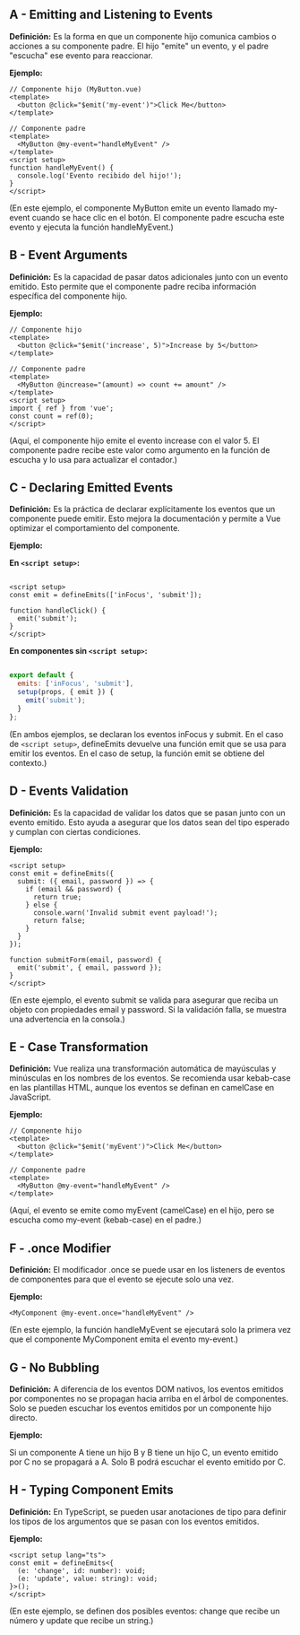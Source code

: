 ## A - Emitting and Listening to Events

**Definición:** Es la forma en que un componente hijo comunica cambios o acciones a su componente padre. El hijo "emite" un evento, y el padre "escucha" ese evento para reaccionar.

**Ejemplo:**

```Vue
// Componente hijo (MyButton.vue)
<template>
  <button @click="$emit('my-event')">Click Me</button>
</template>
```

```Vue
// Componente padre
<template>
  <MyButton @my-event="handleMyEvent" />
</template>
<script setup>
function handleMyEvent() {
  console.log('Evento recibido del hijo!');
}
</script>
```

(En este ejemplo, el componente MyButton emite un evento llamado my-event cuando se hace clic en el botón. El componente padre escucha este evento y ejecuta la función handleMyEvent.)

## B - Event Arguments

**Definición:** Es la capacidad de pasar datos adicionales junto con un evento emitido. Esto permite que el componente padre reciba información específica del componente hijo.

**Ejemplo:**

```Vue
// Componente hijo
<template>
  <button @click="$emit('increase', 5)">Increase by 5</button>
</template>
```

```Vue
// Componente padre
<template>
  <MyButton @increase="(amount) => count += amount" />
</template>
<script setup>
import { ref } from 'vue';
const count = ref(0);
</script>
```

(Aquí, el componente hijo emite el evento increase con el valor 5. El componente padre recibe este valor como argumento en la función de escucha y lo usa para actualizar el contador.)

## C - Declaring Emitted Events

**Definición:** Es la práctica de declarar explícitamente los eventos que un componente puede emitir. Esto mejora la documentación y permite a Vue optimizar el comportamiento del componente.

**Ejemplo:**

**En `<script setup>`:**

```Vue

<script setup>
const emit = defineEmits(['inFocus', 'submit']);

function handleClick() {
  emit('submit');
}
</script>
```

**En componentes sin `<script setup>`:**

```JavaScript

export default {
  emits: ['inFocus', 'submit'],
  setup(props, { emit }) {
    emit('submit');
  }
};
```

(En ambos ejemplos, se declaran los eventos inFocus y submit. En el caso de `<script setup>`, defineEmits devuelve una función emit que se usa para emitir los eventos. En el caso de setup, la función emit se obtiene del contexto.)

## D - Events Validation

**Definición:** Es la capacidad de validar los datos que se pasan junto con un evento emitido. Esto ayuda a asegurar que los datos sean del tipo esperado y cumplan con ciertas condiciones.

**Ejemplo:**

```Vue
<script setup>
const emit = defineEmits({
  submit: ({ email, password }) => {
    if (email && password) {
      return true;
    } else {
      console.warn('Invalid submit event payload!');
      return false;
    }
  }
});

function submitForm(email, password) {
  emit('submit', { email, password });
}
</script>
```

(En este ejemplo, el evento submit se valida para asegurar que reciba un objeto con propiedades email y password. Si la validación falla, se muestra una advertencia en la consola.)

## E - Case Transformation

**Definición:** Vue realiza una transformación automática de mayúsculas y minúsculas en los nombres de los eventos. Se recomienda usar kebab-case en las plantillas HTML, aunque los eventos se definan en camelCase en JavaScript.

**Ejemplo:**

```Vue
// Componente hijo
<template>
  <button @click="$emit('myEvent')">Click Me</button>
</template>
```

```Vue
// Componente padre
<template>
  <MyButton @my-event="handleMyEvent" />
</template>
```

(Aquí, el evento se emite como myEvent (camelCase) en el hijo, pero se escucha como my-event (kebab-case) en el padre.)

## F - .once Modifier

**Definición:** El modificador .once se puede usar en los listeners de eventos de componentes para que el evento se ejecute solo una vez.

**Ejemplo:**

```Vue
<MyComponent @my-event.once="handleMyEvent" />
```

(En este ejemplo, la función handleMyEvent se ejecutará solo la primera vez que el componente MyComponent emita el evento my-event.)

## G - No Bubbling

**Definición:** A diferencia de los eventos DOM nativos, los eventos emitidos por componentes no se propagan hacia arriba en el árbol de componentes. Solo se pueden escuchar los eventos emitidos por un componente hijo directo.

**Ejemplo:**

Si un componente A tiene un hijo B y B tiene un hijo C, un evento emitido por C no se propagará a A. Solo B podrá escuchar el evento emitido por C.

## H - Typing Component Emits

**Definición:** En TypeScript, se pueden usar anotaciones de tipo para definir los tipos de los argumentos que se pasan con los eventos emitidos.

**Ejemplo:**

```Vue
<script setup lang="ts">
const emit = defineEmits<{
  (e: 'change', id: number): void;
  (e: 'update', value: string): void;
}>();
</script>
```

(En este ejemplo, se definen dos posibles eventos: change que recibe un número y update que recibe un string.)
